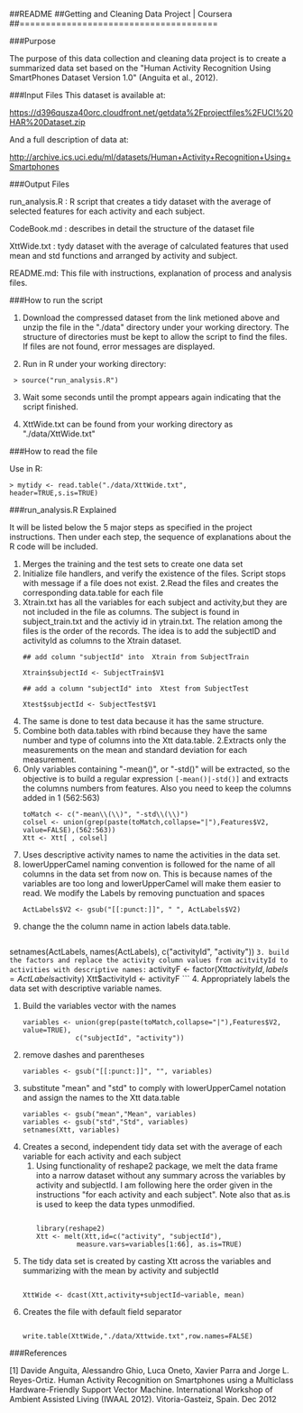 ##README
##Getting and Cleaning Data Project | Coursera
##======================================


###Purpose

The purpose of this data collection and cleaning data project is to create a summarized data set based on the "Human Activity Recognition Using SmartPhones Dataset Version 1.0" (Anguita et al., 2012).

###Input Files
  This dataset is available at:

https://d396qusza40orc.cloudfront.net/getdata%2Fprojectfiles%2FUCI%20HAR%20Dataset.zip

And a full description of data at:

http://archive.ics.uci.edu/ml/datasets/Human+Activity+Recognition+Using+Smartphones

###Output Files

run_analysis.R : R script that creates a tidy dataset  with the average of selected features for each activity and each subject.

CodeBook.md : describes in detail the structure of the dataset file

XttWide.txt : tydy dataset with the average of calculated features that used mean and std functions and arranged by activity and subject.

README.md:  This file with instructions, explanation of process and analysis files.

###How to run the script

1.  Download the compressed dataset from the link metioned above and unzip the file in the "./data" directory under your working directory. The structure of directories must be kept to allow the script to find  the files. If files are not found, error messages are displayed.

2.  Run in R under your working directory: 
   ```
	> source("run_analysis.R")
   ```
3.  Wait some seconds until the prompt appears again indicating that the script finished.

4.  XttWide.txt can be found from your working directory as "./data/XttWide.txt"

###How to read the file

Use in R:
   ```
   > mytidy <- read.table("./data/XttWide.txt",         header=TRUE,s.is=TRUE)
   ```

###run_analysis.R Explained

It will be listed below the 5 major steps as specified in the project instructions. Then under each step, the sequence of explanations about the R code will be included.

1.  Merges the training and the test sets to create one data set
  1.  Initialize file handlers, and verify the existence of the files.  Script stops with message if a file does not exist.
  2.Read the files and creates the corresponding data.table for each file
  3. Xtrain.txt has all the variables for each subject and activity,but they are not included in the file as columns. The subject is found in subject_train.txt and the activiy id in ytrain.txt. The relation among the files is the order of the records. The idea is to add the subjectID and activityId as columns to the Xtrain dataset.  
      ```
      ## add column "subjectId" into  Xtrain from SubjectTrain

      Xtrain$subjectId <- SubjectTrain$V1

      ## add a column "subjectId" into  Xtest from SubjectTest

      Xtest$subjectId <- SubjectTest$V1
      ```
  4. The same is done to test data because it has the same structure.
  5.  Combine both data.tables with rbind because they have the same number and type of columns into the Xtt data.table.
2.Extracts only the measurements on the mean and standard deviation for each measurement.
  1. Only variables containing "-mean()", or  "-std()" will be extracted, so the objective is to build a regular expression 
`[-mean()|-std()]` and extracts the columns numbers from features. Also you need to keep the columns added in 1 (562:563)
      ```
      toMatch <- c("-mean\\(\\)", "-std\\(\\)")
      colsel <- union(grep(paste(toMatch,collapse="|"),Features$V2,     value=FALSE),(562:563))
      Xtt <- Xtt[ , colsel]
      ```
3.  Uses descriptive activity names to name the activities in the data set.
  1. lowerUpperCamel naming convention is followed for the name of all columns in the data set from now on.  This is because names of the variables are too long and lowerUpperCamel will make them easier to read. We modify the Labels by removing punctuation and spaces
      ```
      ActLabels$V2 <- gsub("[[:punct:]]", " ", ActLabels$V2)
      ```
  2. change the the column name in action labels data.table.
      ```
   setnames(ActLabels,  names(ActLabels),  c("activityId", "activity"))
      ```
  3. build the factors and replace the activity column values from acitvityId to activities with descriptive names:
      ```
   activityF <- factor(Xtt$activityId, labels=ActLabels$activity)
   Xtt$activityId <- activityF
      ```
4. Appropriately labels the data set with descriptive variable names.
  1. Build the variables vector with the names 
      ```
      variables <- union(grep(paste(toMatch,collapse="|"),Features$V2, value=TRUE),
                   c("subjectId", "activity"))
      ```
  2.  remove dashes and parentheses 
      ```
      variables <- gsub("[[:punct:]]", "", variables)
      ```
  3. substitute "mean" and "std" to comply with lowerUpperCamel notation and assign the names to the Xtt data.table
      ```
      variables <- gsub("mean","Mean", variables)
      variables <- gsub("std","Std", variables)
      setnames(Xtt, variables)
     ```
5. Creates a second, independent tidy data set with the average of each variable for each activity and each subject 
   1. Using functionality of reshape2 package, we melt the data frame  into a narrow dataset without any summary across the variables by activity and subjectId.  I am following here the order given in the instructions "for each activity and each subject".  Note also that as.is is used to keep the data types unmodified.
      ```
      
      library(reshape2)
      Xtt <- melt(Xtt,id=c("activity", "subjectId"),
                measure.vars=variables[1:66], as.is=TRUE)
      ```
  2. The tidy data set is created by casting Xtt across the variables and summarizing with the mean by activity and subjectId
      ```
      
      XttWide <- dcast(Xtt,activity+subjectId~variable, mean)
      ```
  3.  Creates the file with default field separator 
      ```
      
      write.table(XttWide,"./data/Xttwide.txt",row.names=FALSE)
      ```
 





###References

[1] Davide Anguita, Alessandro Ghio, Luca Oneto, Xavier Parra and Jorge L. Reyes-Ortiz. Human Activity Recognition on Smartphones using a Multiclass Hardware-Friendly Support Vector Machine. International Workshop of Ambient Assisted Living (IWAAL 2012). Vitoria-Gasteiz, Spain. Dec 2012

